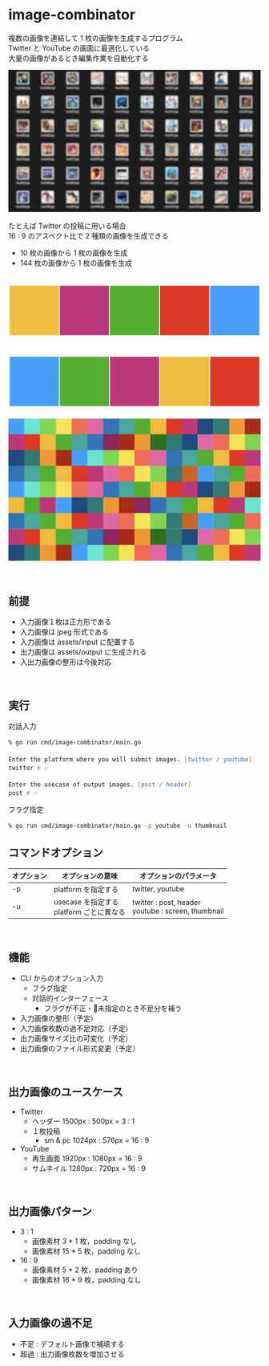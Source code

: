 # image-combinator

複数の画像を連結して 1 枚の画像を生成するプログラム  
Twitter と YouTube の画面に最適化している  
大量の画像があるとき編集作業を自動化する

![many-tracks](./assets/readme/many-tracks.jpg)

たとえば Twitter の投稿に用いる場合  
16 : 9 のアスペクト比で 2 種類の画像を生成できる

- 10 枚の画像から 1 枚の画像を生成
- 144 枚の画像から 1 枚の画像を生成

![many-tracks](./assets/readme/twitter-post-10.jpg)
![many-tracks](./assets/readme/twitter-post-144.jpg)

<br>

## 前提

- 入力画像１枚は正方形である
- 入力画像は jpeg 形式である
- 入力画像は assets/input に配置する
- 出力画像は assets/output に生成される
- 入出力画像の整形は今後対応

<br>

## 実行

対話入力

```zsh
% go run cmd/image-combinator/main.go

Enter the platform where you will submit images. [twitter / youtube]
twitter # ⏎

Enter the usecase of output images. [post / header]
post # ⏎
```

フラグ指定

```zsh
% go run cmd/image-combinator/main.go -p youtube -u thumbnail
```

## コマンドオプション

| オプション | オプションの意味                            | オプションのパラメータ                                |
| ---------- | ------------------------------------------- | ----------------------------------------------------- |
| -p         | platform を指定する                         | twitter, youtube                                      |
| -u         | usecase を指定する<br>platform ごとに異なる | twitter : post, header<br>youtube : screen, thumbnail |

<br>

## 機能

- CLI からのオプション入力
  - フラグ指定
  - 対話的インターフェース
    - フラグが不正・未指定のとき不足分を補う
- 入力画像の整形（予定）
- 入力画像枚数の過不足対応（予定）
- 出力画像サイズ比の可変化（予定）
- 出力画像のファイル形式変更（予定）

<br>

## 出力画像のユースケース

- Twitter
  - ヘッダー 1500px : 500px = 3 : 1
  - １枚投稿
    - sm & pc 1024px : 576px = 16 : 9
- YouTube
  - 再生画面 1920px : 1080px = 16 : 9
  - サムネイル 1280px : 720px = 16 : 9

<br>

## 出力画像パターン

- 3 : 1
  - 画像素材 3 \* 1 枚，padding なし
  - 画像素材 15 \* 5 枚，padding なし
- 16 : 9
  - 画像素材 5 \* 2 枚，padding あり
  - 画像素材 16 \* 9 枚，padding なし

<br>

## 入力画像の過不足

- 不足 : デフォルト画像で補填する
- 超過 : 出力画像枚数を増加させる
